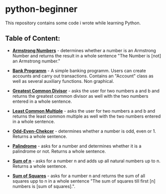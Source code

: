 # python-beginner
This repository contains some code i wrote while learning Python.

## Table of Content:
* [**Armstrong Numbers**](armstrong.py) - determines whether a number is an Armstrong Number and returns the result in a whole sentence "The Number is \[not\] an Armstrong number."

* [**Bank Programm**](bank.py) - A simple banking programm. Users can create accounts and carry out transactions. Contains an "Account" class as well as several auxiliary functions. Non graphical.
* [**Greatest Common Divisor**](gcd.py) - asks the user for two numbers a and b and returns the greatest common divisor as well with the two numbers entered in a whole sentence.

* [**Least Common Multiple**](lcm.py) - asks the user for two numbers a and b and returns the least common multiple as well with the two numbers entered in a whole sentence.

* [**Odd-Even-Chekcer**](oddeven.py) - determines whether a number is odd, even or 1. Returns a whole sentence.

* [**Palindrome**](palindrome.py) - asks for a number and determines whether it is a palindrome or not. Returns a whole sentence.

* [**Sum of n**](sumofn.py) -  asks for a number n and adds up all natural numbers up to n. Returns a whole sentence.

* [**Sum of Squares**](sumofsquares.py) - asks for a number n and returns the sum of all squares upp to n in a whole sentence "The sum of squares till first \[n\] numbers is \[sum of squares\].".

